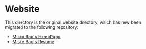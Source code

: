 # Website

This directory is the original website directory, which has now been migrated to the following repository:

- [Misite Bao's HomePage](https://github.com/misitebao/website)
- [Misite Bao's Resume](https://github.com/misitebao/resume-website)
